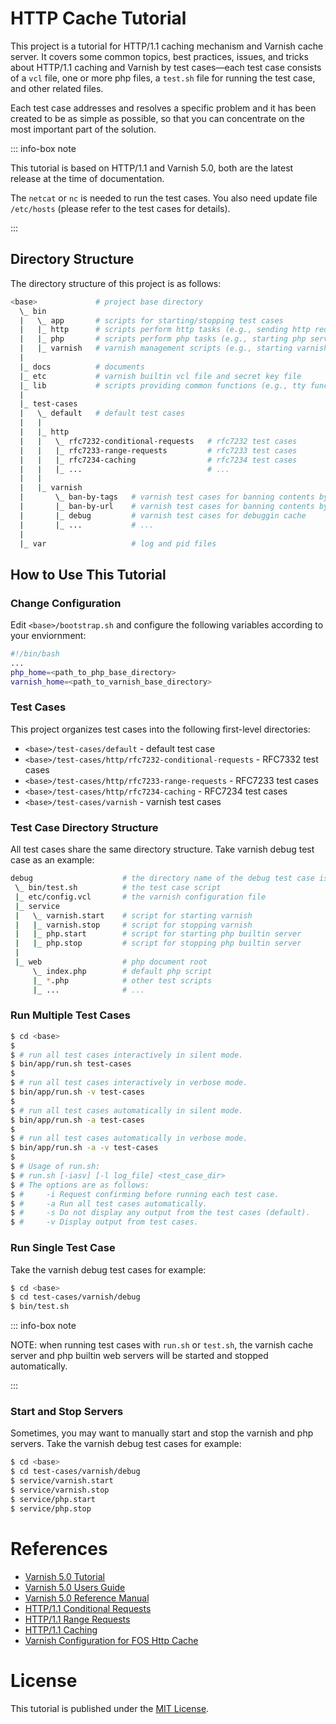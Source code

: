 # HTTP Cache Tutorial #
This project is a tutorial for HTTP/1.1 caching mechanism and Varnish cache
server. It covers some common topics, best practices, issues, and tricks about HTTP/1.1 caching and Varnish by test cases—each test case consists of a `vcl` file, one or more php files, a `test.sh` file for running the test case, and other related files.

Each test case addresses and resolves a specific problem and it has been created to be as
simple as possible, so that you can concentrate on the most important part of
the solution.

::: info-box note

This tutorial is based on HTTP/1.1 and Varnish 5.0, both are the latest release at the time
of documentation.

The `netcat` or `nc` is needed to run the test cases. You also need update
file `/etc/hosts` (please refer to the test cases for details).

:::

## Directory Structure ##

The directory structure of this project is as follows:

```bash
<base>             # project base directory
  \_ bin
  |   \_ app       # scripts for starting/stopping test cases
  |   |_ http      # scripts perform http tasks (e.g., sending http requests).
  |   |_ php       # scripts perform php tasks (e.g., starting php server).
  |   |_ varnish   # varnish management scripts (e.g., starting varnish server).
  |
  |_ docs          # documents
  |_ etc           # varnish builtin vcl file and secret key file
  |_ lib           # scripts providing common functions (e.g., tty functions).
  |
  |_ test-cases
  |   \_ default   # default test cases
  |   |
  |   |_ http
  |   |   \_ rfc7232-conditional-requests   # rfc7232 test cases
  |   |   |_ rfc7233-range-requests         # rfc7233 test cases
  |   |   |_ rfc7234-caching                # rfc7234 test cases
  |   |   |_ ...                            # ...
  |   |
  |   |_ varnish
  |       \_ ban-by-tags   # varnish test cases for banning contents by tags
  |       |_ ban-by-url    # varnish test cases for banning contents by url
  |       |_ debug         # varnish test cases for debuggin cache
  |       |_ ...           # ...
  |
  |_ var                   # log and pid files

```

## How to Use This Tutorial ##

### Change Configuration ###

Edit `<base>/bootstrap.sh` and configure the following variables according to your
enviornment:

```bash
#!/bin/bash
...
php_home=<path_to_php_base_directory>
varnish_home=<path_to_varnish_base_directory>

```

### Test Cases ###

This project organizes test cases into the following first-level directories: 

* `<base>/test-cases/default` - default test case
* `<base>/test-cases/http/rfc7232-conditional-requests` - RFC7332 test cases
* `<base>/test-cases/http/rfc7233-range-requests` - RFC7233 test cases
* `<base>/test-cases/http/rfc7234-caching` - RFC7234 test cases
* `<base>/test-cases/varnish` - varnish test cases

### Test Case Directory Structure ###

All test cases share the same directory structure. Take varnish debug test case as an example:

```bash
debug                    # the directory name of the debug test case is "debug"
 \_ bin/test.sh          # the test case script
 |_ etc/config.vcl       # the varnish configuration file
 |_ service
 |   \_ varnish.start    # script for starting varnish
 |   |_ varnish.stop     # script for stopping varnish
 |   |_ php.start        # script for starting php builtin server
 |   |_ php.stop         # script for stopping php builtin server
 |
 |_ web                  # php document root
     \_ index.php        # default php script
     |_ *.php            # other test scripts
     |_ ...              # ...

```

### Run Multiple Test Cases ###

```bash
$ cd <base>
$
$ # run all test cases interactively in silent mode.
$ bin/app/run.sh test-cases
$
$ # run all test cases interactively in verbose mode.
$ bin/app/run.sh -v test-cases 
$
$ # run all test cases automatically in silent mode.
$ bin/app/run.sh -a test-cases
$
$ # run all test cases automatically in verbose mode.
$ bin/app/run.sh -a -v test-cases
$
$ # Usage of run.sh:
$ # run.sh [-iasv] [-l log_file] <test_case_dir>
$ # The options are as follows:
$ #     -i Request confirming before running each test case.
$ #     -a Run all test cases automatically.
$ #     -s Do not display any output from the test cases (default).
$ #     -v Display output from test cases.
```

### Run Single Test Case ###

Take the varnish debug test cases for example:
```bash
$ cd <base>
$ cd test-cases/varnish/debug
$ bin/test.sh
```

::: info-box note

NOTE: when running test cases with `run.sh` or `test.sh`, the varnish cache
server and php builtin web servers will be started and stopped automatically.

:::

### Start and Stop Servers ###
Sometimes, you may want to manually start and stop the varnish and php servers.
Take the varnish debug test cases for example:
```bash
$ cd <base>
$ cd test-cases/varnish/debug
$ service/varnish.start
$ service/varnish.stop
$ service/php.start
$ service/php.stop
```

# References #
* [Varnish 5.0 Tutorial][2]
* [Varnish 5.0 Users Guide][3]
* [Varnish 5.0 Reference Manual][4]
* [HTTP/1.1 Conditional Requests][5]
* [HTTP/1.1 Range Requests][6]
* [HTTP/1.1 Caching][7]
* [Varnish Configuration for FOS Http Cache][8]

[1]: https://opensource.org/licenses/MIT "The MIT License (MIT)"
[2]: https://www.varnish-cache.org/docs/trunk/tutorial/index.html "Varnish 5.0 Tutorial"
[3]: https://www.varnish-cache.org/docs/trunk/users-guide/ "Varnish 5.0 Users Guide"
[4]: https://www.varnish-cache.org/docs/trunk/reference/index.html "Varnish 5.0 Reference Manual"
[5]: https://tools.ietf.org/html/rfc7232 "HTTP/1.1 Conditional Requests"
[6]: https://tools.ietf.org/html/rfc7233 "HTTP/1.1 Range Requests"
[7]: https://tools.ietf.org/html/rfc7234 "HTTP/1.1 Caching"
[8]: http://foshttpcache.readthedocs.io/en/stable/proxy-configuration.html#proxy-configuration "Varnish Configuration for FOS Http Cache"

# License #
This tutorial is published under the [MIT License][1].
